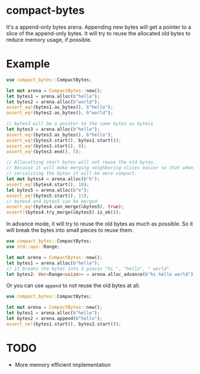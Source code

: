 # compact-bytes

It's a append-only bytes arena. Appending new bytes will get a pointer to a
slice of the append-only bytes. It will try to reuse the allocated old bytes to
reduce memory usage, if possible.

# Example

```rust
use compact_bytes::CompactBytes;

let mut arena = CompactBytes::new();
let bytes1 = arena.alloc(b"hello");
let bytes2 = arena.alloc(b"world");
assert_eq!(bytes1.as_bytes(), b"hello");
assert_eq!(bytes2.as_bytes(), b"world");

// bytes3 will be a pointer to the same bytes as bytes1
let bytes3 = arena.alloc(b"hello");
assert_eq!(bytes3.as_bytes(), b"hello");
assert_eq!(bytes3.start(), bytes1.start());
assert_eq!(bytes3.start(), 0);
assert_eq!(bytes3.end(), 5);

// Allocatting short bytes will not reuse the old bytes.
// Because it will make merging neighboring slices easier so that when
// serializing the bytes it will be more compact.
let mut bytes4 = arena.alloc(b"h");
assert_eq!(bytes4.start(), 10);
let bytes5 = arena.alloc(b"e");
assert_eq!(bytes5.start(), 11);
// bytes4 and bytes5 can be merged
assert_eq!(bytes4.can_merge(&bytes5), true);
assert!(bytes4.try_merge(&bytes5).is_ok());
```

In advance mode, it will try to reuse the old bytes as much as possible.
So it will break the bytes into small pieces to reuse them.

```rust
use compact_bytes::CompactBytes;
use std::ops::Range;

let mut arena = CompactBytes::new();
let bytes1 = arena.alloc(b"hello");
// it breaks the bytes into 3 pieces "hi ", "hello", " world"
let bytes2: Vec<Range<usize>> = arena.alloc_advance(b"hi hello world");
```

Or you can use `append` to not reuse the old bytes at all.

```rust
use compact_bytes::CompactBytes;

let mut arena = CompactBytes::new();
let bytes1 = arena.alloc(b"hello");
let bytes2 = arena.append(b"hello");
assert_ne!(bytes1.start(), bytes2.start());
```

# TODO

- More memory efficient implementation
